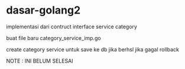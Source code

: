 # dasar-golang2
implementasi dari contruct interface service category 

buat file baru category_service_imp.go 

create category service untuk save ke db jika berhsl jika gagal rollback

NOTE : INI BELUM SELESAI